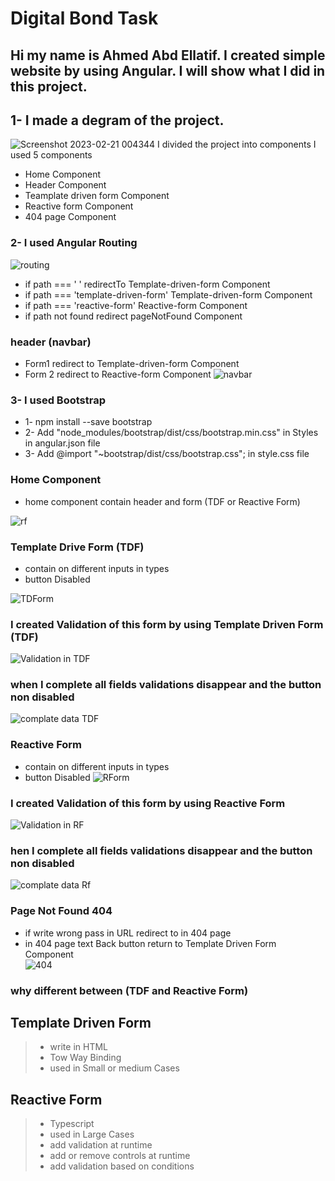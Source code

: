 # Digital Bond Task
## Hi my name is Ahmed Abd Ellatif. I created simple website by using Angular. I will show what I did in this project.

## 1- I made a degram of the project.
![Screenshot 2023-02-21 004344](https://user-images.githubusercontent.com/61418344/220211173-23d7eace-84df-45fa-808d-8a1aa18aa3aa.jpg)
I divided the project into components I used 5 components
   - Home Component
   - Header Component
   - Teamplate driven form Component
   - Reactive form Component
   - 404 page Component
  
 ### 2- I used Angular Routing 

![routing](https://user-images.githubusercontent.com/61418344/220211801-58967d18-ea4c-46d3-baa5-fb5135f6846b.jpg)

- if path === ' ' redirectTo Template-driven-form Component
- if path === 'template-driven-form'  Template-driven-form Component
- if path === 'reactive-form'  Reactive-form Component
- if path not found  redirect pageNotFound Component

### header (navbar)
- Form1  redirect to Template-driven-form Component
- Form 2 redirect to Reactive-form Component
![navbar](https://user-images.githubusercontent.com/61418344/220215840-89f58a5c-a239-44e9-8dc6-7886607752ca.jpg)



 ### 3- I used Bootstrap
 
 - 1- npm install --save bootstrap
 - 2- Add "node_modules/bootstrap/dist/css/bootstrap.min.css" in Styles in angular.json file 
 - 3- Add @import "~bootstrap/dist/css/bootstrap.css"; in style.css file


### Home Component 

-  home component contain header and form (TDF or Reactive Form) 

![rf](https://user-images.githubusercontent.com/61418344/220213554-1b15a372-a5d4-4392-89e0-891183b859fc.jpg)

### Template Drive Form (TDF)

-  contain on different inputs in types
- button Disabled 

![TDForm](https://user-images.githubusercontent.com/61418344/220213705-944cca6a-8fe9-4705-b21b-63e11086cbc0.jpg)


### I created Validation of this form by using Template Driven Form (TDF)
![Validation in TDF](https://user-images.githubusercontent.com/61418344/220214096-eef64182-9a84-49b8-9543-c9b118df27d8.jpg)

### when I complete  all fields validations disappear and the button non disabled  
![complate data TDF](https://user-images.githubusercontent.com/61418344/220214401-8ef6e00c-772f-4ec7-9033-6d3372c9e2e2.jpg)

### Reactive Form 

- contain on different inputs in types
- button Disabled
![RForm](https://user-images.githubusercontent.com/61418344/220215134-d706b669-596d-41cc-b989-3e66d8571f96.jpg)


### I created Validation of this form by using Reactive Form
![Validation in RF](https://user-images.githubusercontent.com/61418344/220215212-f3621df8-e73b-4423-b42b-b30b6c21ff99.jpg)


### hen I complete all fields validations disappear and the button non disabled
![complate data Rf](https://user-images.githubusercontent.com/61418344/220215243-028a0c55-38cf-4c65-ac01-ef062b0c6359.jpg)

### Page Not Found 404
- if write wrong pass in URL redirect to in 404 page
- in 404 page text Back button return to Template Driven Form Component     
![404](https://user-images.githubusercontent.com/61418344/220215508-b55d1563-54f0-42f2-af40-2c93e9ac36a7.jpg)



### why different between (TDF and Reactive Form)
## Template Driven Form 

> - write in HTML
> - Tow Way Binding
> - used in Small or medium Cases

## Reactive Form 

> - Typescript
> - used in Large Cases
> - add validation at runtime 
> - add or remove controls at runtime
> - add validation based on conditions











